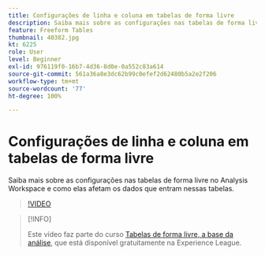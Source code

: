 ```yaml
---
title: Configurações de linha e coluna em tabelas de forma livre
description: Saiba mais sobre as configurações nas tabelas de forma livre no Analysis Workspace e como elas afetam os dados que entram nessas tabelas.
feature: Freeform Tables
thumbnail: 40382.jpg
kt: 6225
role: User
level: Beginner
exl-id: 976119f0-16b7-4d36-8d0e-0a552c83a614
source-git-commit: 561a36a8e3dc62b99c0efef2d62480b5a2e2f206
workflow-type: tm+mt
source-wordcount: '77'
ht-degree: 100%

---
```


# Configurações de linha e coluna em tabelas de forma livre

Saiba mais sobre as configurações nas tabelas de forma livre no Analysis Workspace e como elas afetam os dados que entram nessas tabelas.

>[!VIDEO](https://video.tv.adobe.com/v/40382/?quality=12&learn=on)

>[!INFO]
>
> Este vídeo faz parte do curso [Tabelas de forma livre, a base da análise](https://experienceleague.adobe.com/?recommended=Analytics-U-1-2020.3), que está disponível gratuitamente na Experience League.
